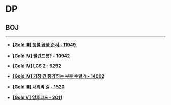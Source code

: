 # DP

## BOJ

<hr>

- __[[Gold III] 행렬 곱셈 순서 - 11049](./11049. 행렬 곱셈 순서/)__

- __[[Gold IV] 팰린드롬? - 10942](./10942. 팰린드롬？/)__

- __[[Gold IV] LCS 2 - 9252](./9252. LCS 2/)__

- __[[Gold IV] 가장 긴 증가하는 부분 수열 4 - 14002](./14002. 가장 긴 증가하는 부분 수열 4/)__

- __[[Gold III] 내리막 길 - 1520](./1520. 내리막 길/)__

- __[[Gold V] 암호코드 - 2011](./2011. 암호코드/)__